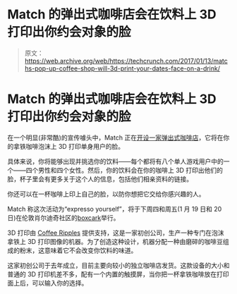 # Match 的弹出式咖啡店会在饮料上 3D 打印出你约会对象的脸 

> 原文：<https://web.archive.org/web/https://techcrunch.com/2017/01/13/matchs-pop-up-coffee-shop-will-3d-print-your-dates-face-on-a-drink/>

# Match 的弹出式咖啡店会在饮料上 3D 打印出你约会对象的脸

在一个明显(非常酷)的宣传噱头中，Match 正在[开设一家弹出式咖啡店](https://web.archive.org/web/20221006120348/http://www.thedrum.com/news/2017/01/10/matchcom-launches-futuristic-pop-up-espresso-yourself-3d-printing-cafe-help)，它将在你的拿铁咖啡泡沫上 3D 打印单身用户的脸。

具体来说，你将能够出现并挑选你的饮料——每个都将有八个单人游戏用户中的一个——四个男性和四个女性。然后，你的饮料会在你的咖啡上 3D 打印出他们的脸，杯子里会有更多关于这个人的信息，包括他们相亲资料的链接。

你还可以在一杯咖啡上印上自己的脸，以防你想把它交给你感兴趣的人。

Match 称这次活动为“expresso yourself”，将于下周四和周五(1 月 19 日和 20 日)在伦敦肖尔迪奇社区的[boxcark](https://web.archive.org/web/20221006120348/https://www.boxpark.co.uk/)举行。

3D 打印由 [Coffee Ripples](https://web.archive.org/web/20221006120348/http://www.coffeeripples.com/) 提供支持，这是一家初创公司，生产一种专门在泡沫拿铁上 3D 打印图像的机器。为了创造这种设计，机器分配一种由磨碎的咖啡豆组成的粉末，这意味着它不会改变你饮料的味道。

这家初创公司于去年成立，目前主要向较小的独立咖啡店发货。这款设备的大小和普通的 3D 打印机差不多，配有一个内置的触摸屏，当你把一杯拿铁咖啡放在打印面上后，可以输入你的选择。